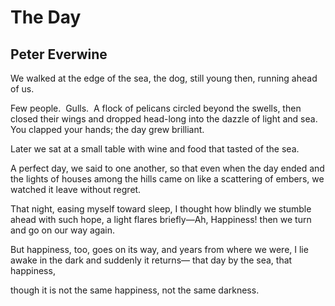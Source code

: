 # The Day
## Peter Everwine
We walked at the edge of the sea, the dog,
still young then, running ahead of us.

Few people.  Gulls.  A flock of pelicans
circled beyond the swells, then closed
their wings and dropped head-long
into the dazzle of light and sea.  You clapped
your hands; the day grew brilliant.

Later we sat at a small table
with wine and food that tasted of the sea.

A perfect day, we said to one another,
so that even when the day ended
and the lights of houses among the hills
came on like a scattering of embers,
we watched it leave without regret.

That night, easing myself toward sleep,
I thought how blindly we stumble ahead
with such hope, a light flares briefly—Ah, Happiness!
then we turn and go on our way again.

But happiness, too, goes on its way,
and years from where we were, I lie awake
in the dark and suddenly it returns—
that day by the sea, that happiness,

though it is not the same happiness,
not the same darkness.